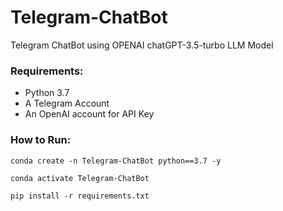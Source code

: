 # Telegram-ChatBot
Telegram ChatBot using OPENAI chatGPT-3.5-turbo LLM Model

### Requirements:
- Python 3.7
- A Telegram Account
- An OpenAI account for API Key

### How to Run:
```
conda create -n Telegram-ChatBot python==3.7 -y
```
```
conda activate Telegram-ChatBot
```
```
pip install -r requirements.txt
```